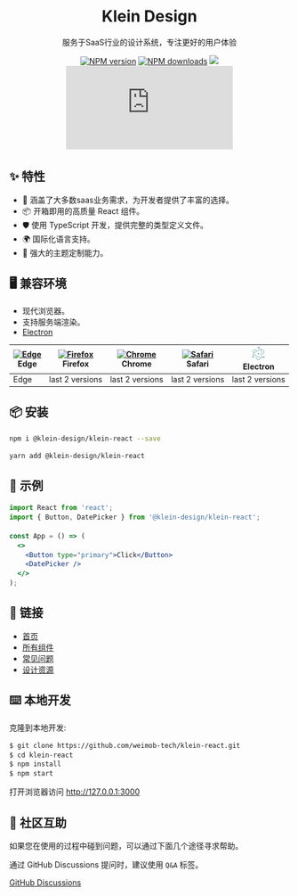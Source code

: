 <h1 align="center">Klein Design</h1>

<div align="center">

服务于SaaS行业的设计系统，专注更好的用户体验

[![NPM version][npm-image]][npm-url]
[![NPM downloads][download-image]][download-url]
[![][bundlephobia-image]][bundlephobia-url]
[![][bundlesize-js-image]][unpkg-js-url]

[npm-image]: https://img.shields.io/npm/v/@klein-design/klein-react
[npm-url]: https://www.npmjs.com/package/@klein-design/klein-react
[download-image]: https://img.shields.io/npm/dm/@klein-design/klein-react.svg?style=flat-square
[download-url]: https://www.npmjs.com/package/@klein-design/klein-react
[bundlephobia-image]: https://badgen.net/bundlephobia/minzip/@klein-design/klein-react?style=flat-square
[bundlephobia-url]: https://bundlephobia.com/package/@klein-design/klein-react
[bundlesize-js-image]: https://img.badgesize.io/https:/unpkg.com/@klein-design/klein-react/dist/@klein-design/klein-react.min.js?label=kleinreact.min.js&compression=gzip&style=flat-square
[unpkg-js-url]: https://unpkg.com/browse/@klein-design/klein-react/dist/@klein-design/klein-react.min.js

</div>

## ✨ 特性

- 🌈 涵盖了大多数saas业务需求，为开发者提供了丰富的选择。
- 📦 开箱即用的高质量 React 组件。
- 🛡 使用 TypeScript 开发，提供完整的类型定义文件。
- 🌍 国际化语言支持。
- 🎨 强大的主题定制能力。

## 🖥 兼容环境

- 现代浏览器。
- 支持服务端渲染。
- [Electron](https://www.electronjs.org/)

| [<img src="https://raw.githubusercontent.com/alrra/browser-logos/master/src/edge/edge_48x48.png" alt="Edge" width="24px" height="24px" />](http://godban.github.io/browsers-support-badges/)<br>Edge | [<img src="https://raw.githubusercontent.com/alrra/browser-logos/master/src/firefox/firefox_48x48.png" alt="Firefox" width="24px" height="24px" />](http://godban.github.io/browsers-support-badges/)<br>Firefox | [<img src="https://raw.githubusercontent.com/alrra/browser-logos/master/src/chrome/chrome_48x48.png" alt="Chrome" width="24px" height="24px" />](http://godban.github.io/browsers-support-badges/)<br>Chrome | [<img src="https://raw.githubusercontent.com/alrra/browser-logos/master/src/safari/safari_48x48.png" alt="Safari" width="24px" height="24px" />](http://godban.github.io/browsers-support-badges/)<br>Safari | [<img src="https://raw.githubusercontent.com/alrra/browser-logos/master/src/electron/electron_48x48.png" alt="Electron" width="24px" height="24px" />](http://godban.github.io/browsers-support-badges/)<br>Electron |
| --- | --- | --- | --- | --- |
| Edge | last 2 versions | last 2 versions | last 2 versions | last 2 versions |

## 📦 安装

```bash
npm i @klein-design/klein-react --save
```

```bash
yarn add @klein-design/klein-react
```

## 🔨 示例

```jsx
import React from 'react';
import { Button, DatePicker } from '@klein-design/klein-react';

const App = () => (
  <>
    <Button type="primary">Click</Button>
    <DatePicker />
  </>
);
```

## 🔗 链接

- [首页](https://klein.design.weimob.com)
- [所有组件](https://klein.design.weimob.com/components/button)
- [常见问题](https://klein.design.weimob.com/guide/q&a)
- [设计资源](https://klein.design.weimob.com/guide/resource)

## ⌨️ 本地开发

克隆到本地开发:

```bash
$ git clone https://github.com/weimob-tech/klein-react.git
$ cd klein-react
$ npm install
$ npm start
```

打开浏览器访问 http://127.0.0.1:3000 

## 👥 社区互助

如果您在使用的过程中碰到问题，可以通过下面几个途径寻求帮助。

通过 GitHub Discussions 提问时，建议使用 `Q&A` 标签。

[GitHub Discussions](https://github.com/weimob-tech/klein-react/issues)